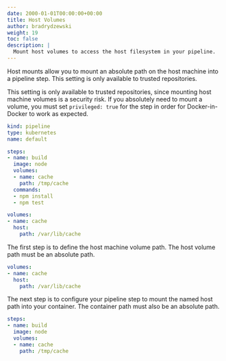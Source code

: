 ```yaml
---
date: 2000-01-01T00:00:00+00:00
title: Host Volumes
author: bradrydzewski
weight: 19
toc: false
description: |
  Mount host volumes to access the host filesystem in your pipeline.
---
```


Host mounts allow you to mount an absolute path on the host machine into a pipeline step. This setting is only available to trusted repositories.

<div class="alert alert-warn">
This setting is only available to trusted repositories, since mounting host machine volumes is a security risk. If you absolutely need to mount a volume, you must set <code>privileged: true</code> for the step in order for Docker-in-Docker to work as expected.
</div>

```yaml {linenos=table, hl_lines=["8-10", "15-18"]}
kind: pipeline
type: kubernetes
name: default

steps:
- name: build
  image: node
  volumes:
  - name: cache
    path: /tmp/cache
  commands:
  - npm install
  - npm test

volumes:
- name: cache
  host:
    path: /var/lib/cache
```

The first step is to define the host machine volume path. The host volume path must be an absolute path.

```yaml {linenos=table, linenostart=15}
volumes:
- name: cache
  host:
    path: /var/lib/cache
```

The next step is to configure your pipeline step to mount the named host path into your container. The container path must also be an absolute path.

```yaml {linenos=table, linenostart=5}
steps:
- name: build
  image: node
  volumes:
  - name: cache
    path: /tmp/cache
```
